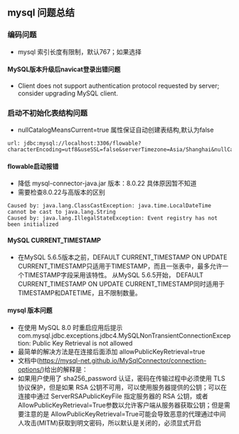 ## mysql 问题总结

### 编码问题
- mysql 索引长度有限制，默认767；如果选择
#### MySQL版本升级后navicat登录出错问题
- Client does not support authentication protocol requested by server; consider upgrading MySQL client.
### 启动不初始化表结构问题
- nullCatalogMeansCurrent=true 属性保证自动创建表结构,默认为false
```
url: jdbc:mysql://localhost:3306/flowable?characterEncoding=utf8&useSSL=false&serverTimezone=Asia/Shanghai&nullCatalogMeansCurrent=true
```
#### flowable启动报错
- 降低 mysql-connector-java.jar 版本：8.0.22 具体原因暂不知道
- 需要检查8.0.22与高版本的区别
 ```
Caused by: java.lang.ClassCastException: java.time.LocalDateTime cannot be cast to java.lang.String
Caused by: java.lang.IllegalStateException: Event registry has not been initialized
```
#### MySQL  CURRENT_TIMESTAMP 

- 在MySQL 5.6.5版本之前，DEFAULT CURRENT_TIMESTAMP ON UPDATE CURRENT_TIMESTAMP只适用于TIMESTAMP，而且一张表中，最多允许一个TIMESTAMP字段采用该特性。 从MySQL 5.6.5开始， DEFAULT CURRENT_TIMESTAMP ON UPDATE CURRENT_TIMESTAMP同时适用于TIMESTAMP和DATETIME，且不限制数量。
#### mysql 版本问题
- 在使用 MySQL 8.0 时重启应用后提示 com.mysql.jdbc.exceptions.jdbc4.MySQLNonTransientConnectionException: Public Key Retrieval is not allowed
- 最简单的解决方法是在连接后面添加 allowPublicKeyRetrieval=true
- 文档中(https://mysql-net.github.io/MySqlConnector/connection-options/)给出的解释是：
- 如果用户使用了 sha256_password 认证，密码在传输过程中必须使用 TLS 协议保护，但是如果 RSA 公钥不可用，可以使用服务器提供的公钥；可以在连接中通过 ServerRSAPublicKeyFile 指定服务器的 RSA 公钥，或者AllowPublicKeyRetrieval=True参数以允许客户端从服务器获取公钥；但是需要注意的是 AllowPublicKeyRetrieval=True可能会导致恶意的代理通过中间人攻击(MITM)获取到明文密码，所以默认是关闭的，必须显式开启

